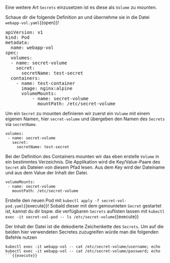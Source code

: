 Eine weitere Art `Secrets` einzusetzen ist es diese als `Volume` zu mounten.

Schaue dir die folgende Definition an und übernehme sie in die Datei `webapp-vol.yaml`{{open}}!

<pre class="file" data-filename="webapp-vol.yaml">
apiVersion: v1
kind: Pod
metadata:
  name: webapp-vol
spec:
  volumes:
  - name: secret-volume
    secret:
      secretName: test-secret
  containers:
    - name: test-container
      image: nginx:alpine
      volumeMounts:
          - name: secret-volume
            mountPath: /etc/secret-volume
</pre>

Um ein `Secret` zu mounten definieren wir zuerst ein `Volume` mit einem eigenen Namen, hier `secret-volume` und übergeben den Namen des `Secrets` via `secretName`.

```
volumes:
 - name: secret-volume
   secret:
     secretName: test-secret
```

Bei der Definition des Containers mounten wir das eben erstelle `Volume` in ein bestimmtes Verzeichnis. Die Applikation wird die Key/Value-Paare des `Secret` als Dateien von diesem Pfad lesen. Aus dem Key wird der Dateiname und aus dem Value der Inhalt der Datei.

```
volumeMounts:
 - name: secret-volume
   mountPath: /etc/secret-volume
```

Erstelle den neuen Pod mit `kubectl apply -f secret-vol-pod.yaml`{{execute}}!
Sobald dieser mit dem gemounteten `Secret`  gestartet ist, kannst du dir bspw. die verfügbaren `Secrets` auflisten lassen mit `kubectl exec -it secret-vol-pod -- ls /etc/secret-volume`{{execute}}

Der Inhalt der Datei ist die dekodierte Zeichenkette des `Secrets`. 
Um auf die beiden hier verwendeten Secretes zuzugreifen würde man die folgenden Befehle nutzen 

```
kubectl exec -it webapp-vol -- cat /etc/secret-volume/username; echo
kubectl exec -it webapp-vol -- cat /etc/secret-volume/password; echo
```{{execute}}